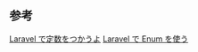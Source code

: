 ## 参考

[Laravel で定数をつかうよ](https://qiita.com/clustfe/items/4fa169c6d5114a9b6f4e)
[Laravel で Enum を使う](https://qiita.com/nunulk/items/2366addc3aab59e6c81e)
